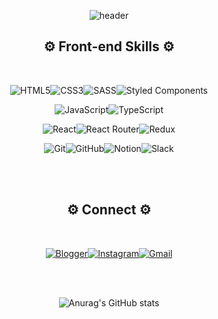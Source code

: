 <div align=center> 
  
![header](https://capsule-render.vercel.app/api?desc=Front-end%20Developer%20&text=Yongwoo%20Lee&type=waving&height=270&customColorList=1&fontColor=ffffff&fontAlignY=35&descAlignY=55)

## ⚙️ Front-end Skills ⚙️
<br>
  
![HTML5](https://img.shields.io/badge/html5-%23E34F26.svg?style=for-the-badge&logo=html5&logoColor=white)![CSS3](https://img.shields.io/badge/css3-%231572B6.svg?style=for-the-badge&logo=css3&logoColor=white)![SASS](https://img.shields.io/badge/SASS-hotpink.svg?style=for-the-badge&logo=SASS&logoColor=white)![Styled Components](https://img.shields.io/badge/styled--components-DB7093?style=for-the-badge&logo=styled-components&logoColor=white)  
  
![JavaScript](https://img.shields.io/badge/javascript-%23323330.svg?style=for-the-badge&logo=javascript&logoColor=%23F7DF1E)![TypeScript](https://img.shields.io/badge/typescript-%23007ACC.svg?style=for-the-badge&logo=typescript&logoColor=white)
  
![React](https://img.shields.io/badge/react-%2320232a.svg?style=for-the-badge&logo=react&logoColor=%2361DAFB)![React Router](https://img.shields.io/badge/React_Router-CA4245?style=for-the-badge&logo=react-router&logoColor=white)![Redux](https://img.shields.io/badge/redux-%23593d88.svg?style=for-the-badge&logo=redux&logoColor=white)

![Git](https://img.shields.io/badge/git-%23F05033.svg?style=for-the-badge&logo=git&logoColor=white)![GitHub](https://img.shields.io/badge/github-%23121011.svg?style=for-the-badge&logo=github&logoColor=white)![Notion](https://img.shields.io/badge/Notion-%23000000.svg?style=for-the-badge&logo=notion&logoColor=white)![Slack](https://img.shields.io/badge/Slack-4A154B?style=for-the-badge&logo=slack&logoColor=white)

<br>
<br>
  
## ⚙️ Connect ⚙️
<br>

<a href="https://velog.io/@moolbum">![Blogger](https://img.shields.io/badge/Velog-22C997?style=for-the-badge&logo=blogger&logoColor=white)</a><a href="https://www.instagram.com/94_yongyong_lee/?hl=ko">![Instagram](https://img.shields.io/badge/Instagram-%23E4405F.svg?style=for-the-badge&logo=Instagram&logoColor=white)</a><a href="mailto:dyddn304@gmail.com">![Gmail](https://img.shields.io/badge/Gmail-D14836?style=for-the-badge&logo=gmail&logoColor=white&link=mailto:dyddn304@gmail.com)</a>  


  
<br>   
<br>   
  
![Anurag's GitHub stats](https://github-readme-stats.vercel.app/api?username=moolbum&show_icons=true&theme=tokyonight)
  
</div>


